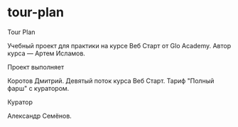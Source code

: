 # tour-plan

Tour Plan

Учебный проект для практики на курсе Веб Старт от Glo Academy. Автор курса — Артем Исламов.

Проект выполняет

Коротов Дмитрий. Девятый поток курса Веб Старт. Тариф "Полный фарш" с куратором.

Куратор

Александр Семёнов.
